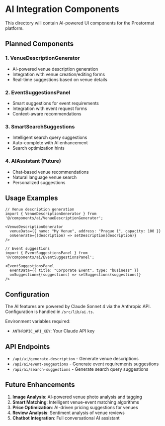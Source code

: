 # AI Integration Components

This directory will contain AI-powered UI components for the Prostormat platform.

## Planned Components

### 1. VenueDescriptionGenerator
- AI-powered venue description generation
- Integration with venue creation/editing forms
- Real-time suggestions based on venue details

### 2. EventSuggestionsPanel
- Smart suggestions for event requirements
- Integration with event request forms
- Context-aware recommendations

### 3. SmartSearchSuggestions
- Intelligent search query suggestions
- Auto-complete with AI enhancement
- Search optimization hints

### 4. AIAssistant (Future)
- Chat-based venue recommendations
- Natural language venue search
- Personalized suggestions

## Usage Examples

```tsx
// Venue description generation
import { VenueDescriptionGenerator } from '@/components/ai/VenueDescriptionGenerator';

<VenueDescriptionGenerator
  venueData={{ name: "My Venue", address: "Prague 1", capacity: 100 }}
  onGenerate={(description) => setDescription(description)}
/>

// Event suggestions
import { EventSuggestionsPanel } from '@/components/ai/EventSuggestionsPanel';

<EventSuggestionsPanel
  eventData={{ title: "Corporate Event", type: "business" }}
  onSuggestion={(suggestions) => setSuggestions(suggestions)}
/>
```

## Configuration

The AI features are powered by Claude Sonnet 4 via the Anthropic API. Configuration is handled in `/src/lib/ai.ts`.

Environment variables required:
- `ANTHROPIC_API_KEY`: Your Claude API key

## API Endpoints

- `/api/ai/generate-description` - Generate venue descriptions
- `/api/ai/event-suggestions` - Generate event requirements suggestions  
- `/api/ai/search-suggestions` - Generate search query suggestions

## Future Enhancements

1. **Image Analysis**: AI-powered venue photo analysis and tagging
2. **Smart Matching**: Intelligent venue-event matching algorithms
3. **Price Optimization**: AI-driven pricing suggestions for venues
4. **Review Analysis**: Sentiment analysis of venue reviews
5. **Chatbot Integration**: Full conversational AI assistant